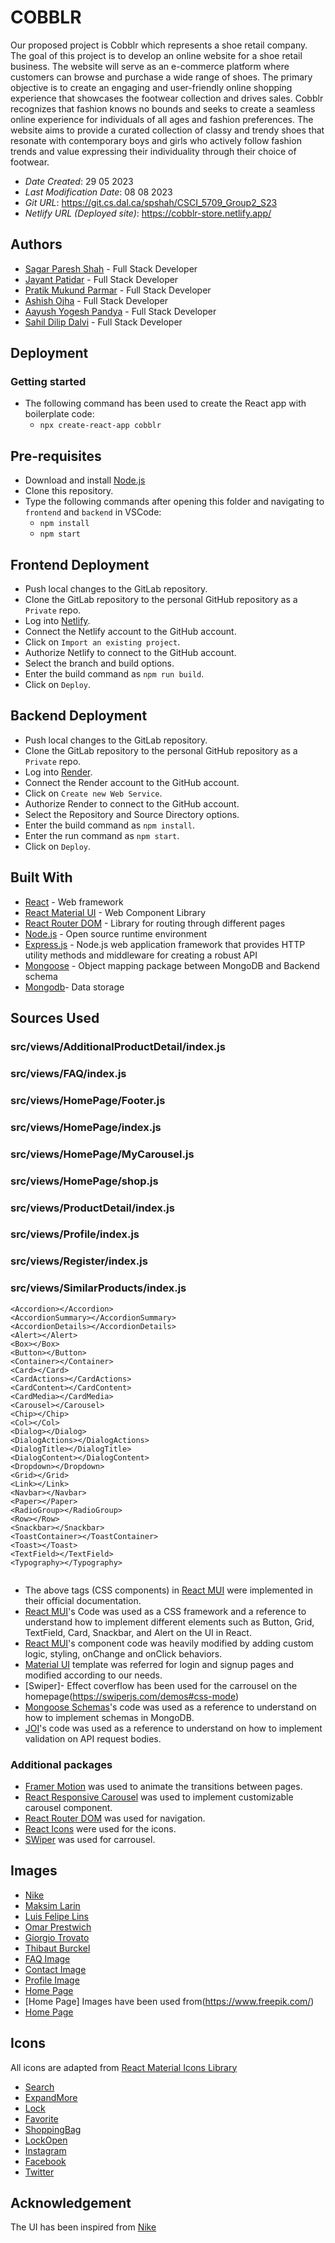 # COBBLR

Our proposed project is Cobblr which represents a shoe retail company. The goal of this project is to develop an online website for a shoe retail business. The website will serve as an e-commerce platform where customers can browse and purchase a wide range of shoes. The primary objective is to create an engaging and user-friendly online shopping experience that showcases the footwear collection and drives sales. Cobblr recognizes that fashion knows no bounds and seeks to create a seamless online experience for individuals of all ages and fashion preferences. The website aims to provide a curated collection of classy and trendy shoes that resonate with contemporary boys and girls who actively follow fashion trends and value expressing their individuality through their choice of footwear.

- _Date Created_: 29 05 2023
- _Last Modification Date_: 08 08 2023
- _Git URL_: <https://git.cs.dal.ca/spshah/CSCI_5709_Group2_S23>
- _Netlify URL (Deployed site)_: <https://cobblr-store.netlify.app/>

## Authors

- [Sagar Paresh Shah](sg355741@dal.ca) - Full Stack Developer
- [Jayant Patidar](jy862746@dal.ca) - Full Stack Developer
- [Pratik Mukund Parmar](pratikparmar@dal.ca) - Full Stack Developer
- [Ashish Ojha](ashish.ojha@dal.ca) - Full Stack Developer
- [Aayush Yogesh Pandya](ay923755@dal.ca) - Full Stack Developer
- [Sahil Dilip Dalvi](sahil.dalvi@dal.ca) - Full Stack Developer

## Deployment

### Getting started

- The following command has been used to create the React app with boilerplate code:
  - `npx create-react-app cobblr`

## Pre-requisites

- Download and install [Node.js](https://nodejs.org/en/download)
- Clone this repository.
- Type the following commands after opening this folder and navigating to `frontend` and `backend` in VSCode:
  - `npm install`
  - `npm start`

## Frontend Deployment

- Push local changes to the GitLab repository.
- Clone the GitLab repository to the personal GitHub repository as a `Private` repo.
- Log into [Netlify](https://app.netlify.com/).
- Connect the Netlify account to the GitHub account.
- Click on `Import an existing project`.
- Authorize Netlify to connect to the GitHub account.
- Select the branch and build options.
- Enter the build command as `npm run build`.
- Click on `Deploy`.

## Backend Deployment

- Push local changes to the GitLab repository.
- Clone the GitLab repository to the personal GitHub repository as a `Private` repo.
- Log into [Render](https://render.com/).
- Connect the Render account to the GitHub account.
- Click on `Create new Web Service`.
- Authorize Render to connect to the GitHub account.
- Select the Repository and Source Directory options.
- Enter the build command as `npm install`.
- Enter the run command as `npm start`.
- Click on `Deploy`.

## Built With

- [React](https://reactjs.org/) - Web framework
- [React Material UI](https://mui.com/material-ui/) - Web Component Library
- [React Router DOM](https://reactrouter.com/en/main) - Library for routing through different pages
- [Node.js](https://nodejs.org/en/) - Open source runtime environment
- [Express.js](https://expressjs.com/) - Node.js web application framework that provides HTTP utility methods and middleware for creating a robust API
- [Mongoose](https://mongoosejs.com/docs/) - Object mapping package between MongoDB and Backend schema
- [Mongodb](https://www.mongodb.com/)- Data storage

## Sources Used

### src/views/AdditionalProductDetail/index.js

### src/views/FAQ/index.js

### src/views/HomePage/Footer.js

### src/views/HomePage/index.js

### src/views/HomePage/MyCarousel.js

### src/views/HomePage/shop.js

### src/views/ProductDetail/index.js

### src/views/Profile/index.js

### src/views/Register/index.js

### src/views/SimilarProducts/index.js

```
<Accordion></Accordion>
<AccordionSummary></AccordionSummary>
<AccordionDetails></AccordionDetails>
<Alert></Alert>
<Box></Box>
<Button></Button>
<Container></Container>
<Card></Card>
<CardActions></CardActions>
<CardContent></CardContent>
<CardMedia></CardMedia>
<Carousel></Carousel>
<Chip></Chip>
<Col></Col>
<Dialog></Dialog>
<DialogActions></DialogActions>
<DialogTitle></DialogTitle>
<DialogContent></DialogContent>
<Dropdown></Dropdown>
<Grid></Grid>
<Link></Link>
<Navbar></Navbar>
<Paper></Paper>
<RadioGroup></RadioGroup>
<Row></Row>
<Snackbar></Snackbar>
<ToastContainer></ToastContainer>
<Toast></Toast>
<TextField></TextField>
<Typography></Typography>


```

- The above tags (CSS components) in [React MUI](https://mui.com/material-ui/getting-started/overview/) were implemented in their official documentation.
- [React MUI](https://mui.com/material-ui/getting-started/overview/)'s Code was used as a CSS framework and a reference to understand how to implement different elements such as Button, Grid, TextField, Card, Snackbar, and Alert on the UI in React.
- [React MUI](https://mui.com/material-ui/getting-started/overview/)'s component code was heavily modified by adding custom logic, styling, onChange and onClick behaviors.
- [Material UI](https://github.com/mui/material-ui/tree/v5.13.5/docs/data/material/getting-started/templates/sign-in-side) template was referred for login and signup pages and modified according to our needs.
- [Swiper]- Effect coverflow has been used for the carrousel on the homepage(https://swiperjs.com/demos#css-mode)
- [Mongoose Schemas](https://mongoosejs.com/docs/guide.html)'s code was used as a reference to understand on how to implement schemas in MongoDB.
- [JOI](https://joi.dev/api/?v=17.9.1)'s code was used as a reference to understand on how to implement validation on API request bodies.

### Additional packages

- [Framer Motion](https://www.npmjs.com/package/framer-motion) was used to animate the transitions between pages.
- [React Responsive Carousel](https://www.npmjs.com/package/react-responsive-carousel) was used to implement customizable carousel component.
- [React Router DOM](https://www.npmjs.com/package/react-router-dom) was used for navigation.
- [React Icons](https://react-icons.github.io/react-icons/) were used for the icons.
- [SWiper](https://swiperjs.com/) was used for carrousel.

## Images

- [Nike](https://www.nike.com/ca/t/go-flyease-easy-on-off-shoes-4bM44t/DR5540-102)
- [Maksim Larin](https://unsplash.com/photos/NOpsC3nWTzY)
- [Luis Felipe Lins](https://unsplash.com/photos/LG88A2XgIXY)
- [Omar Prestwich](https://unsplash.com/photos/jLEGurepDco)
- [Giorgio Trovato](https://unsplash.com/photos/b9KdwnKWhRk)
- [Thibaut Burckel](https://unsplash.com/photos/n2V5MLDPE-k)
- [FAQ Image](https://www.canva.com/)
- [Contact Image](https://www.canva.com/)
- [Profile Image](https://www.flaticon.com/free-icon/profile_3135715#)
- [Home Page](https://www.sneakerswapevents.com/)
- [Home Page] Images have been used from(https://www.freepik.com/)
- [Home Page](https://dribbble.com/shots/15532992-Nike-Air-Force-1)

## Icons

All icons are adapted from [React Material Icons Library](https://mui.com/material-ui/material-icons/)

- [Search](https://mui.com/material-ui/material-icons/?query=Search)
- [ExpandMore](https://mui.com/material-ui/material-icons/?query=ExpandMore)
- [Lock](https://mui.com/material-ui/material-icons/?query=Lock)
- [Favorite](https://mui.com/material-ui/material-icons/?query=favorite)
- [ShoppingBag](https://mui.com/material-ui/material-icons/?query=shopping+bag)
- [LockOpen](https://mui.com/material-ui/material-icons/?query=lock+open)
- [Instagram](https://mui.com/material-ui/material-icons/?query=instagram)
- [Facebook](https://mui.com/material-ui/material-icons/?query=facebook)
- [Twitter](https://mui.com/material-ui/material-icons/?query=twitter)

## Acknowledgement

The UI has been inspired from [Nike](https://www.nike.com/ca)
